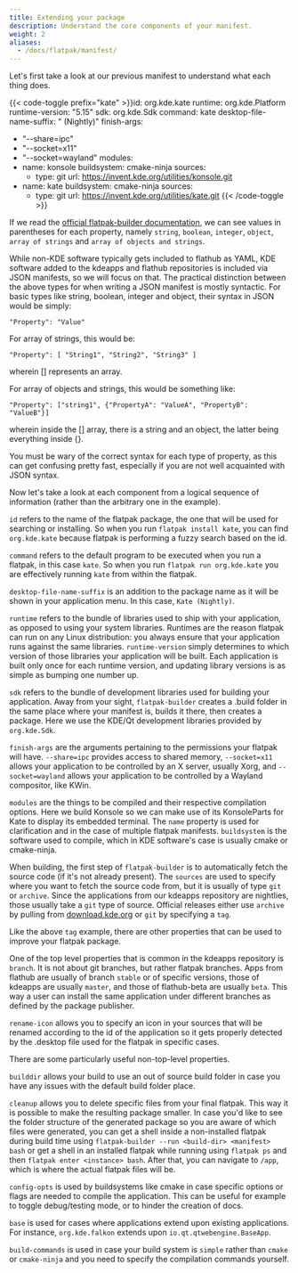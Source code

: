 ```yaml
---
title: Extending your package
description: Understand the core components of your manifest.
weight: 2
aliases:
  - /docs/flatpak/manifest/
---
```


Let's first take a look at our previous manifest to understand what each thing does.

{{< code-toggle prefix="kate" >}}id: org.kde.kate
runtime: org.kde.Platform
runtime-version: "5.15"
sdk: org.kde.Sdk
command: kate
desktop-file-name-suffix: " (Nightly)"
finish-args:
  - "--share=ipc"
  - "--socket=x11"
  - "--socket=wayland"
modules:
  - name: konsole
    buildsystem: cmake-ninja
    sources:
    - type: git
      url: https://invent.kde.org/utilities/konsole.git
  - name: kate
    buildsystem: cmake-ninja
    sources:
      - type: git
        url: https://invent.kde.org/utilities/kate.git
{{< /code-toggle >}}

If we read the [official flatpak-builder documentation](https://docs.flatpak.org/en/latest/flatpak-builder-command-reference.html), we can see values in parentheses for each property, namely `string`, `boolean`, `integer`, `object`, `array of strings` and `array of objects and strings`.

While non-KDE software typically gets included to flathub as YAML, KDE software added to the kdeapps and flathub repositories is included via JSON manifests, so we will focus on that. The practical distinction between the above types for when writing a JSON manifest is mostly syntactic. For basic types like string, boolean, integer and object, their syntax in JSON would be simply:

`"Property": "Value"`

For array of strings, this would be:

`"Property": [ "String1", "String2", "String3" ]`

wherein [] represents an array.

For array of objects and strings, this would be something like:

`"Property": ["string1", {"PropertyA": "ValueA", "PropertyB": "ValueB"}]`

wherein inside the [] array, there is a string and an object, the latter being everything inside {}.

You must be wary of the correct syntax for each type of property, as this can get confusing pretty fast, especially if you are not well acquainted with JSON syntax.

Now let's take a look at each component from a logical sequence of information (rather than the arbitrary one in the example).

`id` refers to the name of the flatpak package, the one that will be used for searching or installing. So when you run `flatpak install kate`, you can find `org.kde.kate` because flatpak is performing a fuzzy search based on the id.

`command` refers to the default program to be executed when you run a flatpak, in this case `kate`. So when you run `flatpak run org.kde.kate` you are effectively running `kate` from within the flatpak.

`desktop-file-name-suffix` is an addition to the package name as it will be shown in your application menu. In this case, `Kate (Nightly)`.

`runtime` refers to the bundle of libraries used to ship with your application, as opposed to using your system libraries. Runtimes are the reason flatpak can run on any Linux distribution: you always ensure that your application runs against the same libraries. `runtime-version` simply determines to which version of those libraries your application will be built. Each application is built only once for each runtime version, and updating library versions is as simple as bumping one number up.

`sdk` refers to the bundle of development libraries used for building your application. Away from your sight, `flatpak-builder` creates a .build folder in the same place where your manifest is, builds it there, then creates a package. Here we use the KDE/Qt development libraries provided by `org.kde.Sdk`.

`finish-args` are the arguments pertaining to the permissions your flatpak will have. `--share=ipc` provides access to shared memory, `--socket=x11` allows your application to be controlled by an X server, usually Xorg, and `--socket=wayland` allows your application to be controlled by a Wayland compositor, like KWin.

`modules` are the things to be compiled and their respective compilation options. Here we build Konsole so we can make use of its KonsoleParts for Kate to display its embedded terminal. The `name` property is used for clarification and in the case of multiple flatpak manifests. `buildsystem` is the software used to compile, which in KDE software's case is usually cmake or cmake-ninja.

When building, the first step of `flatpak-builder` is to automatically fetch the source code (if it's not already present). The `sources` are used to specify where you want to fetch the source code from, but it is usually of type `git` or `archive`. Since the applications from our kdeapps repository are nightlies, those usually take a `git` type of source. Official releases either use `archive` by pulling from [download.kde.org](https://download.kde.org) or `git` by specifying a `tag`.

Like the above `tag` example, there are other properties that can be used to improve your flatpak package.

One of the top level properties that is common in the kdeapps repository is `branch`. It is not about git branches, but rather flatpak branches. Apps from flathub are usually of branch `stable` or of specific versions, those of kdeapps are usually `master`, and those of flathub-beta are usually `beta`. This way a user can install the same application under different branches as defined by the package publisher.

`rename-icon` allows you to specify an icon in your sources that will be renamed according to the id of the application so it gets properly detected by the .desktop file used for the flatpak in specific cases.

There are some particularly useful non-top-level properties.

`builddir` allows your build to use an out of source build folder in case you have any issues with the default build folder place.

`cleanup` allows you to delete specific files from your final flatpak. This way it is possible to make the resulting package smaller. In case you'd like to see the folder structure of the generated package so you are aware of which files were generated, you can get a shell inside a non-installed flatpak during build time using `flatpak-builder --run <build-dir> <manifest> bash` or get a shell in an installed flatpak while running using `flatpak ps` and then `flatpak enter <instance> bash`. After that, you can navigate to `/app`, which is where the actual flatpak files will be.

`config-opts` is used by buildsystems like cmake in case specific options or flags are needed to compile the application. This can be useful for example to toggle debug/testing mode, or to hinder the creation of docs.

`base` is used for cases where applications extend upon existing applications. For instance, `org.kde.falkon` extends upon `io.qt.qtwebengine.BaseApp`.

`build-commands` is used in case your build system is `simple` rather than `cmake` or `cmake-ninja` and you need to specify the compilation commands yourself.
